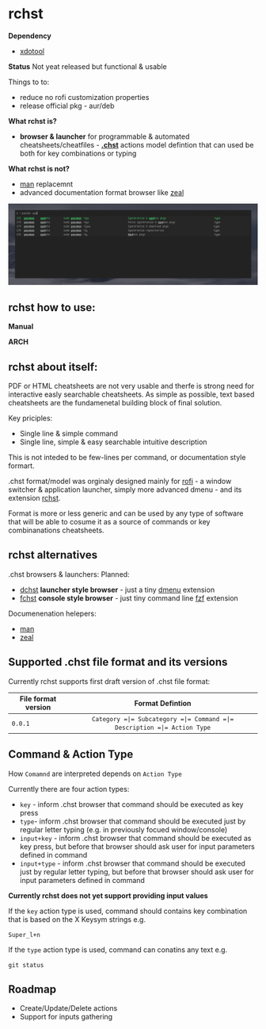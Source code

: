 rchst
======

__Dependency__

 * [xdotool](https://www.semicomplete.com/projects/xdotool/)  

__Status__
Not yeat released but functional & usable

Things to to:
* reduce no rofi customization properties
* release official pkg - aur/deb

__What rchst is?__
 * __browser & launcher__ for programmable & automated cheatsheets/cheatfiles - __[.chst](https://github.com/hicolour/.chst)__ actions model defintion that can used be both for key combinations or typing


__What rchst is not?__
* [man](http://www.linfo.org/man.html) replacemnt
* advanced documentation format browser like [zeal](https://github.com/zealdocs/zeal)


![Sample](images/sample.png)



rchst how to use:
-----------------

__Manual__

__ARCH__



rchst about itself:
-----------------

PDF or HTML cheatsheets are not very usable and therfe is strong need for interactive easly searchable cheatsheets.
As simple as possible, text based cheatsheets are the fundamenetal building block of final solution.

Key priciples:
 - Single line & simple command
 - Single line, simple & easy searchable intuitive description

This is not inteded to be few-lines per command, or documentation style formart.

.chst format/model was orginaly designed mainly for [rofi](https://github.com/DaveDavenport/rofi) - a window switcher & application launcher, simply more advanced dmenu -  and its extension [rchst](https://github.com/hicolour/rchst).

Format is more or less generic and can be used by any type of software that will be able to cosume it as a source of commands or key combinanations cheatsheets.

rchst alternatives
-----------------
.chst browsers & launchers:
Planned:
- [dchst](https://github.com/hicolour/dchst) __launcher style browser__ - just a tiny [dmenu](https://github.com/DaveDavenport/rofi) extension
- [fchst](https://github.com/hicolour/fchst) __console style browser__ - just tiny command line [fzf](https://github.com/junegunn/fzf) extension


Documenenation helepers:
- [man](http://www.linfo.org/man.html)
- [zeal](https://github.com/zealdocs/zeal)


Supported .chst file format and its versions
--------

Currently rchst supports first draft version of .chst file format:


| File format version              | Format Defintion                                                           |
| -------------------------------- |:-------------------------------------------------------------------------:|
| `0.0.1`                          | ```Category =\|= Subcategory =\|= Command =\|= Description =\|= Action Type```|


Command & Action Type
-----------------
How ```Comamnd``` are interpreted depends on ```Action Type```  

Currently there are four action types:

 - ```key``` - inform .chst browser that command should be executed as key press  
 - ```type```- inform .chst browser that command should be executed just by regular letter typing (e.g. in previously focued window/console)
 - ```input+key``` - inform .chst browser that command should be executed as key press, but before that browser should ask user for input parameters defined in command
 - ```input+type``` - inform .chst browser that command should be executed just by regular letter typing, but before that browser should ask user for input parameters defined in command   

__Currently rchst does not yet support providing input values__



If the ```key``` action type is used, command should contains key combination that is based on the X Keysym strings e.g.
```
Super_l+n

```


If the ```type``` action type is used, command can conatins any text e.g.
```
git status
```

Roadmap
-----------------
- Create/Update/Delete actions
- Support for inputs gathering
